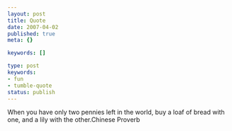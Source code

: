 ```yaml
---
layout: post
title: Quote
date: 2007-04-02
published: true
meta: {}

keywords: []

type: post
keywords:
- fun
- tumble-quote
status: publish
---
```

<!-- blockquote  -->When you have only two pennies left in the world, buy a loaf of bread with one, and a lily with the other.<!-- endblockquote  -->Chinese Proverb
